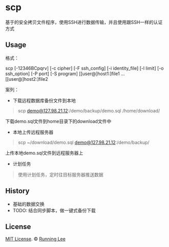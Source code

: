 # scp

基于的安全拷贝文件程序，使用SSH进行数据传输，并且使用跟SSH一样的认证方式

## Usage

格式：

scp [-12346BCpqrv] [-c cipher] [-F ssh_config] [-i identity_file] [-l limit] [-o ssh_option] [-P port] [-S program] [[user@]host1:]file1 ...[[user@]host2:]file2

案列：

* 下载远程数据库备份文件到本地

> scp demo@127.98.21.12:/demo/backup/demo.sql /home/download/

下载demo.sql文件到home目录下的download文件中

* 本地上传远程服务器

> scp ~/download/demo.sql demo@127.98.21.12:/demo/backup/

上传本地demo.sql文件到远程服务器上

* 计划任务

> 使用计划任务，定时往目标服务器推送数据


## History

* 基础的数据交换
* TODO: 结合同步脚本，做一键式备份下载


## License

[MIT License](https://opensource.org/licenses/mit-license.html). ©  [Running Lee](mailto:lihui870920@gmail.com)